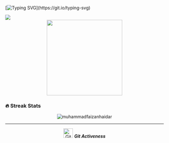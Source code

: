 [![Typing SVG](https://readme-typing-svg.herokuapp.com?font=Architects+Daughter&color=7AF79A&size=30&lines=Hey!+It's+Bug+Coder!;We+are+Programming;And+BugBounty+Team...)](https://git.io/typing-svg)

<img src="https://profile-counter.glitch.me/Bug-Coder/count.svg">

<div align="center">
  <a href="https://open.spotify.com/user/6s6pbtefezpookh8gwnkko15v">
    <img src="https://spotify-readme-theta-virid.vercel.app/api?scan=true&theme=dark" width="240px">
  </a>
</div>

### 🔥 Streak Stats
<p align="center"><img src="https://github-readme-stats.vercel.app/api?username=Ahmad-shaikh575&theme=gruvbox" alt="muhammadfaizanhaidar"  /></p>

<hr>
<p align="center">
 <img src="https://media.giphy.com/media/W5eoZHPpUx9sapR0eu/giphy.gif" width="30px" alt="Git"/>&nbsp;<i><b>Git Activeness</b></i></p>
